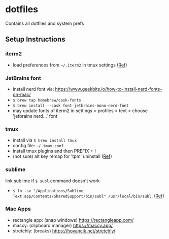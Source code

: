 # dotfiles
Contains all dotfiles and system prefs

## Setup Instructions

### iterm2
* load preferences from `~/.iterm2` in tmux settings ([Ref](https://shyr.io/blog/sync-iterm2-configs))

### JetBrains font
* install nerd font via: https://www.geekbits.io/how-to-install-nerd-fonts-on-mac/
* `$ brew tap homebrew/cask-fonts`
* `$ brew install --cask font-jetbrains-mono-nerd-font`
* may update fonts of iterm2 in settings > profiles > text > choose 'jetbrains nerd...' font

### tmux
* install via `$ brew install tmux`
* config file: `~/.tmux.conf`
* install tmux plugins and then PREFIX + I
* (not sure) alt key remap for 'tpm' uninstall ([Ref](https://github.com/tmux-plugins/tpm/issues/70))

### sublime
link sublime if `$ subl` command doesn't work
* `$ ln -sv "/Applications/Sublime Text.app/Contents/SharedSupport/bin/subl" /usr/local/bin/subl`, ([Ref](https://gist.github.com/martinbuberl/5823ed247d279d1a2d06))

### Mac Apps
* rectangle app: (snap windows) https://rectangleapp.com/
* maccy: (clipboard manager) https://maccy.app/
* stretchly: (breaks) https://hovancik.net/stretchly/
